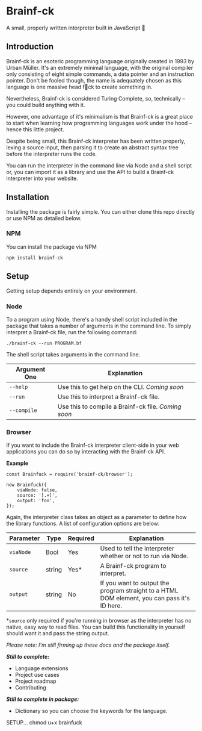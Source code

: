 # Brainf-ck
A small, properly written interpreter built in JavaScript 🤯

## Introduction
Brainf-ck is an esoteric programming language originally created in 1993 by Urban Müller. It's an extremely minimal language, with the original compiler only consisting of eight simple commands, a data pointer and an instruction pointer. Don't be fooled though, the name is adequately chosen as this language is one massive head f🤯ck to create something in.

Nevertheless, Brainf-ck is considered Turing Complete, so, technically – you could build anything with it.

However, one advantage of it's minimalism is that Brainf-ck is a great place to start when learning how programming languages work under the hood – hence this little project.

Despite being small, this Brainf-ck interpreter has been written properly, lexing a source input, then parsing it to create an abstract syntax tree before the interpreter runs the code.

You can run the interpreter in the command line via Node and a shell script or, you can import it as a library and use the API to build a Brainf-ck interpreter into your website.

## Installation
Installing the package is fairly simple. You can either clone this repo directly or use NPM as detailed below.

### NPM
You can install the package via NPM
```
npm install brainf-ck
```

## Setup
Getting setup depends entirely on your environment.

### Node
To a program using Node, there's a handy shell script included in the package that takes a number of arguments in the command line. To simply interpret a Brainf-ck file, run the following command:
```
./brainf-ck --run PROGRAM.bf
```

The shell script takes arguments in the command line.

| Argument One   | Explanation                                        |
| ---------------| ---------------------------------------------------|
| ```--help```   | Use this to get help on the CLI. *Coming soon*     |
| ```--run```    | Use this to interpret a Brainf-ck file.            |
| ```--compile```| Use this to compile a Brainf-ck file. *Coming soon*|

### Browser
If you want to include the Brainf-ck interpreter client-side in your web applications you can do so by interacting with the Brainf-ck API.

**Example**
```
const Brainfuck = require('brainf-ck/browser');

new Brainfuck({
    viaNode: false,
    source: '[.+]',
    output: 'foo',
});
```

Again, the interpreter class takes an object as a parameter to define how the library functions. A list of configuration options are below:

| Parameter | Type | Required | Explanation                                                      |
|-----------|------------|----------|------------------------------------------------------------------|
| ```viaNode```   | Bool | Yes | Used to tell the interpreter whether or not to run via Node. |
| ```source```    | string | Yes* | A Brainf-ck program to interpret. |
| ```output```    | string | No | If you want to output the program straight to a HTML DOM element, you can pass it's ID here. |

*```source``` only required if you're running in browser as the interpreter has no native, easy way to read files. You can build this functionality in yourself should want it and pass the string output.


*Please note: I'm still firming up these docs and the package itself.*

**_Still to complete:_**
- Language extensions
- Project use cases
- Project roadmap
- Contributing

**_Still to complete in package:_**
- Dictionary so you can choose the keywords for the language.


SETUP...
chmod u+x brainfuck
